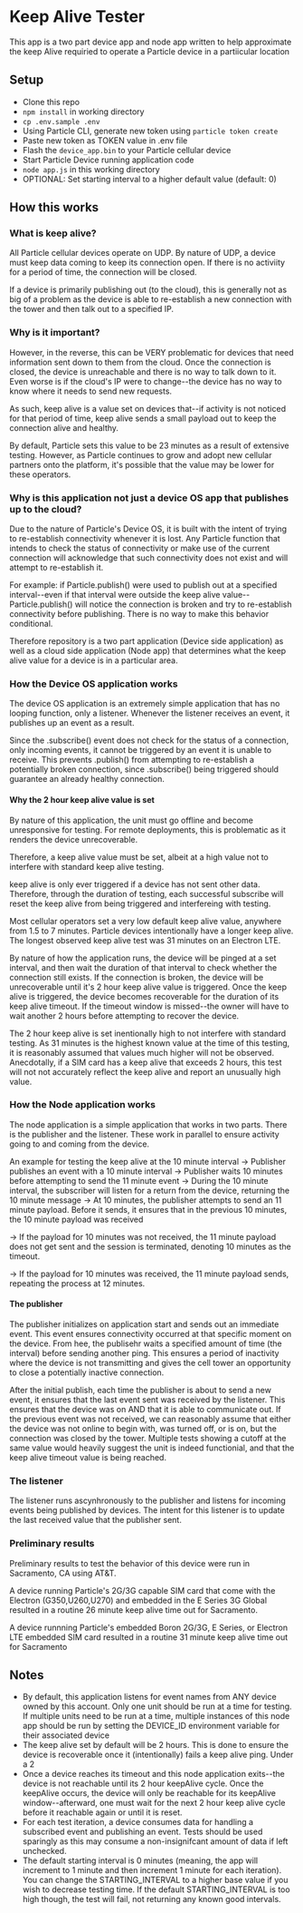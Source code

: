 # Keep Alive Tester

This app is a two part device app and node app written to help approximate the keep Alive requiried to operate a Particle device in a partiicular location


## Setup
- Clone this repo
- `npm install` in working directory
- `cp .env.sample .env`
- Using Particle CLI, generate new token using `particle token create`
- Paste new token as TOKEN value in .env file
- Flash the `device_app.bin` to your Particle cellular device
- Start Particle Device running application code
- `node app.js` in this working directory
- OPTIONAL: Set starting interval to a higher default value (default: 0)

## How this works

### What is keep alive?

All Particle cellular devices operate on UDP. By nature of UDP, a device must keep data coming to keep its connection open. If there is no activiity for a period of time, the connection will be closed. 

If a device is primarily publishing out (to the cloud), this is generally not as big of a problem as the device is able to re-establish a new connection with the tower and then talk out to a specified IP. 

### Why is it important?

However, in the reverse, this can be VERY problematic for devices that need information sent down to them from the cloud. Once the connection is closed, the device is unreachable and there is no way to talk down to it. Even worse is if the cloud's IP were to change--the device has no way to know where it needs to send new requests.

As such, keep alive is a value set on devices that--if activity is not noticed for that period of time, keep alive sends a small payload out to keep the connection alive and healthy.

By default, Particle sets this value to be 23 minutes as a result of extensive testing. However, as Particle continues to grow and adopt new cellular partners onto the platform, it's possible that the value may be lower for these operators.

### Why is this application not just a device OS app that publishes up to the cloud?

Due to the nature of Particle's Device OS, it is built with the intent of trying to re-establish connectivity whenever it is lost. Any Particle function that intends to check the status of connectivity or make use of the current connection will acknowledge that such connectivity does not exist and will attempt to re-establish it.

For example: if Particle.publish() were used to publish out at a specified interval--even if that interval were outside the keep alive value--Particle.publish() will notice the connection is broken and try to re-establish connectivity before publishing. There is no way to make this behavior conditional.

Therefore repository is a two part application (Device side application) as well as a cloud side application (Node app) that determines what the keep alive value for a device is in a particular area.

### How the Device OS application works

The device OS application is an extremely simple application that has no looping function, only a listener. Whenever the listener receives an event, it publishes up an event as a result. 

Since the .subscribe() event does not check for the status of a connection, only incoming events, it cannot be triggered by an event it is unable to receive. This prevents .publish() from attempting to re-establish a potentially broken connection, since .subscribe() being triggered should guarantee an already healthy connection.

#### Why the 2 hour keep alive value is set

By nature of this application, the unit must go offline and become unresponsive for testing. For remote deployments, this is problematic as it renders the device unrecoverable.

Therefore, a keep alive value must be set, albeit at a high value not to interfere with standard keep alive testing. 

keep alive is only ever triggered if a device has not sent other data. Therefore, through the duration of testing, each successful subscribe will reset the keep alive from being triggered and interfereing with testing.

Most cellular operators set a very low default keep alive value, anywhere from 1.5 to 7 minutes. Particle devices intentionally have a longer keep alive. The longest observed keep alive test was 31 minutes on an Electron LTE.

By nature of how the application runs, the device will be pinged at a set interval, and then wait the duration of that interval to check whether the connection still exists. If the connection is broken, the device will be unrecoverable until it's 2 hour keep alive value is triggered. Once the keep alive is triggered, the device becomes recoverable for the duration of its keep alive timeout. If the timeout window is missed--the owner will have to wait another 2 hours before attempting to recover the device.

The 2 hour keep alive is set inentionally high to not interfere with standard testing. As 31 minutes is the highest known value at the time of this testing, it is reasonably assumed that values much higher will not be observed. Anecdotally, if a SIM card has a keep alive that exceeds 2 hours, this test will not not accurately reflect the keep alive and report an unusually high value.


### How the Node application works

The node application is a simple application that works in two parts. There is the publisher and the listener. These work in parallel to ensure activity going to and coming from the device.

An example for testing the keep alive at the 10 minute interval
-> Publisher publishes an event with a 10 minute interval
-> Publisher waits 10 minutes before attempting to send the 11 minute event
-> During the 10 minute interval, the subscriber will listen for a return from the device, returning the 10 minute message
-> At 10 minutes, the publisher attempts to send an 11 minute payload. Before it sends, it ensures that in the previous 10 minutes, the 10 minute payload was received

-> If the payload for 10 minutes was not received, the 11 minute payload does not get sent and the session is terminated, denoting 10 minutes as the timeout.

-> If the payload for 10 minutes was received, the 11 minute payload sends, repeating the process at 12 minutes.


#### The publisher

The publisher initializes on application start and sends out an immediate event. This event ensures connectivity occurred at that specific moment on the device. From hee, the publisehr waits a specified amount of time (the interval) before sending another ping. This ensures a period of inactivity where the device is not transmitting and gives the cell tower an opportunity to close a potentially inactive connection.

After the initial publish, each time the publisher is about to send a new event, it ensures that the last event sent was received by the listener. This ensures that the device was on AND that it is able to communicate out. If the previous event was not received, we can reasonably assume that either the device was not online to begin with, was turned off, or is on, but the connection was closed by the tower. Multiple tests showing a cutoff at the same value would heavily suggest the unit is indeed functionial, and that the keep alive timeout value is being reached.

### The listener

The listener runs ascynhronously to the publisher and listens for incoming events being published by devices. The intent for this listener is to update the last received value that the publisher sent.


### Preliminary results
Preliminary results to test the behavior of this device were run in Sacramento, CA using AT&T.

A device running Particle's 2G/3G capable SIM card that come with the Electron (G350,U260,U270) and embedded in the E Series 3G Global resulted in a routine 26 minute keep alive time out for Sacramento.

A device runnning Particle's embedded Boron 2G/3G, E Series, or Electron LTE embedded SIM card resulted in a routine 31 minute keep alive time out for Sacramento 

## Notes

- By default, this application listens for event names from ANY device owned by this account. Only one unit should be run at a time for testing. If multiple units need to be run at a time, multiple instances of this node app should be run by setting the DEVICE_ID environment variable for their associated device
- The keep alive set by default will be 2 hours. This is done to ensure the device is recoverable once it (intentionally) fails a keep alive ping. Under a 2 
- Once a device reaches its timeout and this node application exits--the device is not reachable until its 2 hour keepAlive cycle. Once the keepAlive occurs, the device will only be reachable for its keepAlive window--afterward, one must wait for the next 2 hour keep alive cycle before it reachable again or until it is reset.
- For each test iteration, a device consumes data for handling a subscribed event and publishing an event. Tests should be used sparingly as this may consume a non-insignifcant amount of data if left unchecked.
- The default starting interval is 0 minutes (meaning, the app will increment to 1 minute and then increment 1 minute for each iteration). You can change the STARTING_INTERVAL to a higher base value if you wish to decrease testing time. If the default STARTING_INTERVAL is too high though, the test will fail, not returning any known good intervals.
